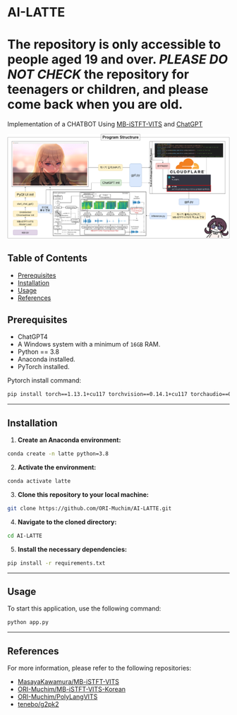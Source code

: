 # AI-LATTE

# The repository is only accessible to people aged 19 and over. *PLEASE DO NOT CHECK* the repository for teenagers or children, and please come back when you are old.

Implementation of a CHATBOT Using [MB-iSTFT-VITS](https://github.com/ORI-Muchim/MB-iSTFT-VITS-Korean) and [ChatGPT](https://chat.openai.com/)

![Sample Output](./src/1.png)


## Table of Contents 
- [Prerequisites](#prerequisites)
- [Installation](#installation)
- [Usage](#usage)
- [References](#references)

## Prerequisites
- ChatGPT4
- A Windows system with a minimum of `16GB` RAM.
- Python == 3.8
- Anaconda installed.
- PyTorch installed.

Pytorch install command:
```sh
pip install torch==1.13.1+cu117 torchvision==0.14.1+cu117 torchaudio==0.13.1 --extra-index-url https://download.pytorch.org/whl/cu117
```

---

## Installation 
1. **Create an Anaconda environment:**

```sh
conda create -n latte python=3.8
```

2. **Activate the environment:**

```sh
conda activate latte
```

3. **Clone this repository to your local machine:**

```sh
git clone https://github.com/ORI-Muchim/AI-LATTE.git
```

4. **Navigate to the cloned directory:**

```sh
cd AI-LATTE
```

5. **Install the necessary dependencies:**

```sh
pip install -r requirements.txt
```

---

## Usage

To start this application, use the following command:

```sh
python app.py
```

---
## References

For more information, please refer to the following repositories: 
- [MasayaKawamura/MB-iSTFT-VITS](https://github.com/MasayaKawamura/MB-iSTFT-VITS) 
- [ORI-Muchim/MB-iSTFT-VITS-Korean](https://github.com/ORI-Muchim/MB-iSTFT-VITS-Korean)
- [ORI-Muchim/PolyLangVITS](https://github.com/ORI-Muchim/PolyLangVITS)
- [tenebo/g2pk2](https://github.com/tenebo/g2pk2)